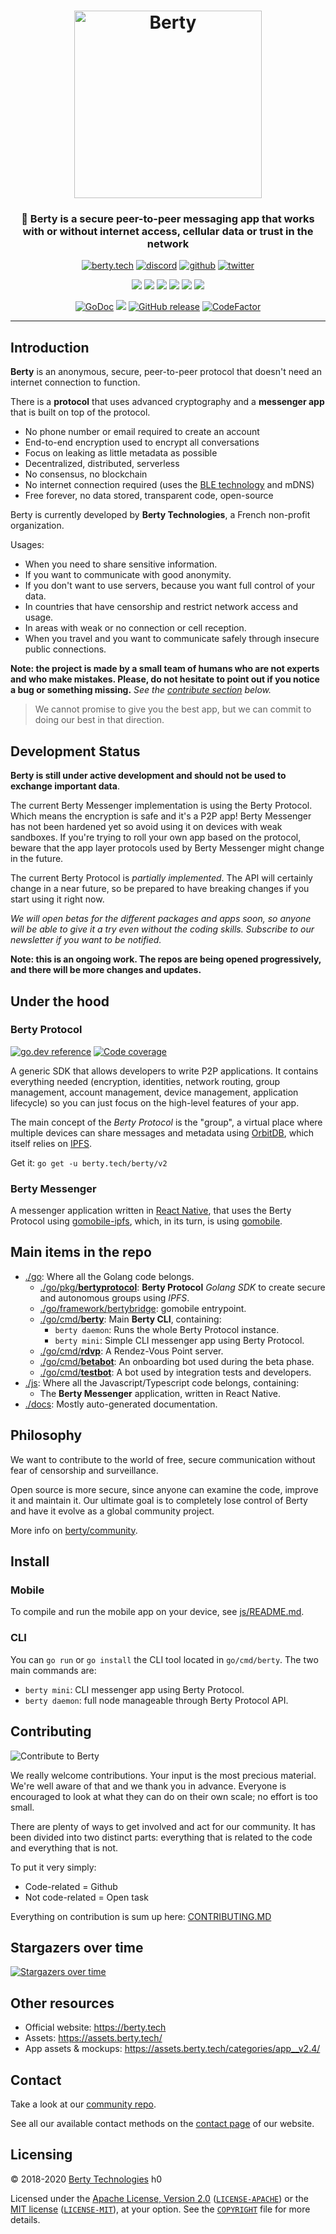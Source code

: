 <h1 align="center">
  <img src="https://berty.tech/img/berty.svg" alt="Berty" title="Berty" height="300px" />
</h1>

<h3 align="center">💬 Berty is a secure peer-to-peer messaging app that works with or without internet access, cellular data or trust in the network</h3>

<p align="center">
    <a href="https://berty.tech"><img alt="berty.tech" src="https://img.shields.io/badge/berty.tech-2845a7?logo=internet-explorer&style=flat" /></a>
    <a href="https://crpt.fyi/berty-discord"><img alt="discord" src="https://img.shields.io/badge/discord-gray?logo=discord" /></a>
    <a href="https://github.com/berty"><img alt="github" src="https://img.shields.io/badge/@berty-471961?logo=github" /></a>
    <a href="https://twitter.com/berty"><img alt="twitter" src="https://img.shields.io/twitter/follow/berty?label=%40berty&style=flat&logo=twitter" /></a>
</p>
<p align="center">
    <a href="https://github.com/berty/berty/actions?query=workflow%3AJS"><img src="https://github.com/berty/berty/workflows/JS/badge.svg" /></a>
    <a href="https://github.com/berty/berty/actions?query=workflow%3AGo"><img src="https://github.com/berty/berty/workflows/Go/badge.svg" /></a>
    <a href="https://github.com/berty/berty/actions?query=workflow%3AProtobuf"><img src="https://github.com/berty/berty/workflows/Protobuf/badge.svg" /></a>
    <a href="https://github.com/berty/berty/actions?query=workflow%3ARelease"><img src="https://github.com/berty/berty/workflows/Release/badge.svg" /></a>
    <a href="https://github.com/berty/berty/actions?query=workflow%3AAndroid"><img src="https://github.com/berty/berty/workflows/Android/badge.svg" /></a>
    <a href="https://github.com/berty/berty/actions?query=workflow%3AiOS"><img src="https://github.com/berty/berty/workflows/iOS/badge.svg" /></a>
</p>
<p align="center">
  <a href="https://pkg.go.dev/berty.tech/berty/v2/go?tab=subdirectories"><img alt="GoDoc" src="https://img.shields.io/badge/go.dev-reference-007d9c?logo=go&logoColor=white" /></a>
  <a title="Crowdin" href="https://translate.berty.community"><img src="https://badges.crowdin.net/e/a4cb8d931040fbe4a794322b86de6721/localized.svg"></a>
  <a href="https://github.com/berty/berty/releases"><img alt="GitHub release" src="https://img.shields.io/github/v/release/berty/berty" /></a>
  <a href="https://www.codefactor.io/repository/github/berty/berty"><img src="https://www.codefactor.io/repository/github/berty/berty/badge?s=bf5885a3b2782ead81d91cd423915f2e9ddc9196" alt="CodeFactor" /></a>
  <!--<a href="https://goreportcard.com/report/berty/berty"><img src="https://goreportcard.com/badge/berty/berty" alt="Go Report Card"></a>-->
  <!--<a href="https://bump.sh/doc/berty-messenger"/><img src="https://img.shields.io/badge/bump.sh-messenger%20api-black" /></a>-->
  <!--<a href="https://bump.sh/doc/berty-protocol"/><img src="https://img.shields.io/badge/bump.sh-protocol%20api-black" /></a>-->
</p>

---

## Introduction

**Berty** is an anonymous, secure, peer-to-peer protocol that doesn't need an internet connection to function.

There is a **protocol** that uses advanced cryptography and a **messenger app** that is built on top of the protocol.

- No phone number or email required to create an account
- End-to-end encryption used to encrypt all conversations
- Focus on leaking as little metadata as possible
- Decentralized, distributed, serverless
- No consensus, no blockchain
- No internet connection required (uses the [BLE technology](https://en.wikipedia.org/wiki/Bluetooth_Low_Energy) and mDNS)
- Free forever, no data stored, transparent code, open-source

Berty is currently developed by **Berty Technologies**, a French non-profit organization.

Usages:

- When you need to share sensitive information.
- If you want to communicate with good anonymity.
- If you don't want to use servers, because you want full control of your data.
- In countries that have censorship and restrict network access and usage.
- In areas with weak or no connection or cell reception.
- When you travel and you want to communicate safely through insecure public connections.

**Note: the project is made by a small team of humans who are not experts and who make mistakes. Please, do not hesitate to point out if you notice a bug or something missing.** _See the [contribute section](#contribute) below._

> We cannot promise to give you the best app, but we can commit to doing our best in that direction.

## Development Status

**Berty is still under active development and should not be used to exchange important data**.

The current Berty Messenger implementation is using the Berty Protocol. Which means the encryption is safe and it's a P2P app!
Berty Messenger has not been hardened yet so avoid using it on devices with weak sandboxes.
If you're trying to roll your own app based on the protocol, beware that the app layer protocols used by Berty Messenger might change in the future.

The current Berty Protocol is _partially implemented_. The API will certainly change in a near future, so be prepared to have breaking changes if you start using it right now.

_We will open betas for the different packages and apps soon, so anyone will be able to give it a try even without the coding skills. Subscribe to our newsletter if you want to be notified._

**Note: this is an ongoing work. The repos are being opened progressively, and there will be more changes and updates.**

## Under the hood

<!-- _TODO: add a high-level schema of how things are connected together_ -->

### Berty Protocol

[![go.dev reference](https://img.shields.io/badge/go.dev-reference-007d9c?logo=go&logoColor=white)](https://pkg.go.dev/berty.tech/berty/v2/go/pkg/bertyprotocol?tab=doc)
[![Code coverage](https://codecov.io/gh/berty/berty/branch/master/graph/badge.svg?token=rBPpNHNNow)](https://codecov.io/gh/berty/berty)

A generic SDK that allows developers to write P2P applications. It contains everything needed (encryption, identities, network routing, group management, account management, device management, application lifecycle) so you can just focus on the high-level features of your app.

The main concept of the _Berty Protocol_ is the "group", a virtual place where multiple devices can share messages and metadata using [OrbitDB](https://github.com/orbitdb), which itself relies on [IPFS](https://ipfs.io/).

<!-- _TODO: add usage examples_ -->

Get it: `go get -u berty.tech/berty/v2`

### Berty Messenger

A messenger application written in [React Native](https://reactnative.dev/), that uses the Berty Protocol using [gomobile-ipfs](https://github.com/ipfs-shipyard/gomobile-ipfs), which, in its turn, is using [gomobile](https://github.com/golang/mobile).

## Main items in the repo

- [./go](go): Where all the Golang code belongs.
  - [./go/pkg/**bertyprotocol**](go/pkg/bertyprotocol): **Berty Protocol** _Golang SDK_ to create secure and autonomous groups using _IPFS_.
  - [./go/framework/bertybridge](go/framework/bertybridge): gomobile entrypoint.
  - [./go/cmd/**berty**](go/cmd/berty): Main **Berty CLI**, containing:
    - `berty daemon`: Runs the whole Berty Protocol instance.
    - `berty mini`: Simple CLI messenger app using Berty Protocol.
  - [./go/cmd/**rdvp**](go/cmd/rdvp): A Rendez-Vous Point server.
  - [./go/cmd/**betabot**](go/cmd/betabot): An onboarding bot used during the beta phase.
  - [./go/cmd/**testbot**](go/cmd/testbot): A bot used by integration tests and developers.
- [./js](js): Where all the Javascript/Typescript code belongs, containing:
  - The **Berty Messenger** application, written in React Native.
- [./docs](docs): Mostly auto-generated documentation.

## Philosophy

We want to contribute to the world of free, secure communication without fear of censorship and surveillance.

Open source is more secure, since anyone can examine the code, improve it and maintain it. Our ultimate goal is to completely lose control of Berty and have it evolve as a global community project.

More info on [berty/community](https://github.com/berty/community).

## Install

### Mobile

To compile and run the mobile app on your device, see [js/README.md](js/README.md).

### CLI

You can `go run` or `go install` the CLI tool located in `go/cmd/berty`.
The two main commands are:

- `berty mini`: CLI messenger app using Berty Protocol.
- `berty daemon`: full node manageable through Berty Protocol API.

## Contributing

![Contribute to Berty](https://assets.berty.tech/files/contribute-contribute_v2--Contribute-berty-ultra-light.gif)

We really welcome contributions. Your input is the most precious material. We're well aware of that and we thank you in advance. Everyone is encouraged to look at what they can do on their own scale; no effort is too small.

There are plenty of ways to get involved and act for our community. It has been divided into two distinct parts: everything that is related to the code and everything that is not.

To put it very simply:
* Code-related = Github
* Not code-related = Open task

Everything on contribution is sum up here: [CONTRIBUTING.MD](https://github.com/berty/community/blob/master/CONTRIBUTING.md)

## Stargazers over time

[![Stargazers over time](https://starchart.cc/berty/berty.svg)](https://starchart.cc/berty/berty)

## Other resources

- Official website: https://berty.tech
- Assets: https://assets.berty.tech/
- App assets & mockups: https://assets.berty.tech/categories/app__v2.4/

## Contact

Take a look at our [community repo](https://github.com/berty/community/).

See all our available contact methods on the [contact page](https://berty.tech/contact) of our website.

## Licensing

© 2018-2020 [Berty Technologies](https://berty.tech)
h0

Licensed under the [Apache License, Version 2.0](https://www.apache.org/licenses/LICENSE-2.0) ([`LICENSE-APACHE`](LICENSE-APACHE)) or the [MIT license](https://opensource.org/licenses/MIT) ([`LICENSE-MIT`](LICENSE-MIT)), at your option. See the [`COPYRIGHT`](COPYRIGHT) file for more details.
